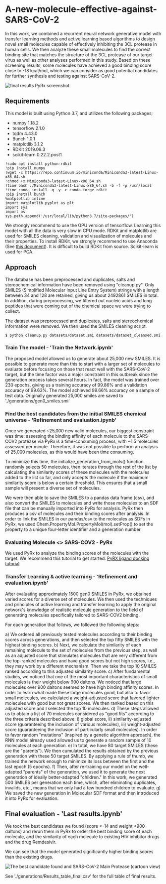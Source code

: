 # A-new-molecule-effective-against-SARS-CoV-2

In this work, we combined a recurrent neural network generative model with transfer learning methods and active learning based algorithms to design novel small molecules capable of effectively inhibiting the 3CL protease in human cells. We then analyze these small molecules to find the correct binding site that matches the structure of the 3CL protease of our target virus as well as other analyses performed in this study. Based on these screening results, some molecules have achieved a good binding score close to -18 kcal/mol, which we can consider as good potential candidates for further synthesis and testing against SARS-CoV-2.

![final results PyRx screenshot](https://github.com/yassinerabhi/A-new-molecule-effective-against-SARS-CoV-2/blob/main/Flowchart%20of%20the%20strategy%20to%20identify%20candidate%20SARS-CoV-2%20drugs.JPG "Flowchart of the strategy to identify candidate SARS-CoV-2 drugs")

## Requirements

This model is built using Python 3.7, and utilizes the following packages;

* numpy 1.18.2
* tensorflow 2.1.0
* tqdm 4.43.0
* Bunch 1.0.1
* matplotlib 3.1.2
* RDKit 2019.09.3
* scikit-learn 0.22.2.post1

```console
!sudo apt install python-rdkit
!pip install numpy
!wget -c https://repo.continuum.io/miniconda/Miniconda3-latest-Linux-x86_64.sh
!chmod +x Miniconda3-latest-Linux-x86_64.sh
!time bash ./Miniconda3-latest-Linux-x86_64.sh -b -f -p /usr/local
!time conda install -q -y -c conda-forge rdkit
!pip install bunch
%matplotlib inline
import matplotlib.pyplot as plt
import sys
import os
sys.path.append('/usr/local/lib/python3.7/site-packages/')
```

We strongly recommend to use the GPU version of tensorflow. Learning this model with all the data is very slow in CPU mode.
RDKit and matplotlib are used for SMILES cleaning, validation and visualization of molecules and their properties. To install RDKit, we strongly recommend to use Anaconda (See [this document](https://www.rdkit.org/docs/Install.html)). It is difficult to build RDKit from source.
Scikit-learn is used for PCA.

## Approach

The database has been preprocessed and duplicates, salts and stereochemical information have been removed using "cleanup.py". Only SMILES (Simplified Molecular Input Line Entry System) strings with a length between 34 and 128 are retained, giving us about 2492861 SMILES in total. In addition, during preprocessing, we filtered out nucleic acids and long peptides that were coming out of the chemical space we were trying to collect.

The dataset was preprocessed and duplicates, salts and stereochemical information were removed. We then used the SMILES cleaning script.
```console
$ python cleanup.py datasets/dataset.smi datasets/dataset_cleansed.smi
```

### Train The model - 'Train the Network.ipynb'

The proposed model allowed us to generate about 25,000 new SMILES. It is possible to generate more than this to start with a larger set of molecules to evaluate before focusing on those that react well with the SARS-CoV-2 target, but the time factor was a major constraint in this outbreak since the generation process takes several hours.
In fact, the model was trained over 230 epochs, giving us a training accuracy of 99.86% and a validation accuracy of 99.63%. The model achieved 99.66% accuracy on a sample of test data.
Originally generated 25,000 smiles are saved to './generations/gen0_smiles.smi'


### Find the best candidates from the initial SMILES chemical universe - 'Refinement and evaluation.ipynb'

Once we generated ~25,000 new valid molecules, our biggest constraint was time: assessing the binding affinity of each molecule to the SARS-COV2 protease via PyRx is a time-consuming process, with ~1.5 molecules assessed per minute. Therefore, it was not possible to perform an analysis of 25,000 molecules, as this would have been time consuming.

To minimize this time, the initialize_generation_from_mols() function randomly selects 50 molecules, then iterates through the rest of the list by calculating the similarity scores of these molecules with the molecules added to the list so far, and only accepts the molecule if the maximum similarity score is below a certain threshold. This ensures that a small sample will present a diverse set of molecules.

We were then able to save the SMILES to a pandas data frame (csv), and also convert the SMILES to molecules and write those molecules to an SDF file that can be manually imported into PyRx for analysis. PyRx then produces a csv of molecules and their binding scores after analysis. In order to link the SMILES in our pandas/csv to the molecules as SDFs in PyRx, we used Chem.PropertyMol.PropertyMol(mol).setProp() to set the property to a unique four-letter identifier and a generation number.

### Evaluating Molecule <> SARS-COV2 - PyRx

We used PyRx to analyze the binding scores of the molecules with the target. We recommend this tutorial to get started:
[PyRX ligand docking tutorial](https://www.youtube.com/watch?v=2t12UlI6vuw)

### Transfer Learning & active learning - 'Refinement and evaluation.ipynb'

After evaluating approximately 1500 gen0 SMILES in PyRx, we obtained varied scores for a diverse set of molecules. We then used the techniques and principles of active learning and transfer learning to apply the original network's knowledge of realistic molecule generation to the field of generating molecules specifically tailored to SARS-COV2 binding.

For each generation that follows, we followed the following steps:

a)	We ordered all previously tested molecules according to their binding scores across generations, and then selected the top fifty SMILES with the highest binding scores.
b)	Next, we calculate the similarity of each remaining molecule to the set of molecules from the previous step, as well as an adjusted score that stimulates molecules that are very different from the top-ranked molecules and have good scores but not high scores, i.e., they may work by a different mechanism. Then we take the top 10 SMILES ranked according to this adjusted similarity score.
c)	After fundamental studies, we noticed that one of the most important characteristics of small molecules is their weight below 900 daltons. We noticed that large molecules over 900 daltons seemed to have high binding affinity scores. In order to learn what made these large molecules good, but also to favor small molecules, we calculated a weight-adjusted score that favored lighter molecules with good but not great scores. We then ranked based on this adjusted score and I selected the top 10 molecules.
d)	These steps allowed us to obtain a list of 70 molecules considered as "good fits" according to the three criteria described above: i) global score, ii) similarity-adjusted score (guaranteeing the inclusion of various molecules), iii) weight-adjusted score (guaranteeing the inclusion of particularly small molecules).  In order to favor random "mutations" (inspired by a genetic algorithm approach), the RNN model already used allowed us to generate a random sample of 10 molecules at each generation.
e)	In total, we have 80 target SMILES (these are the "parents"). We then cumulated the results obtained by the previous generation with these 50 target SMILES. By applying a rule of thumb, we trained the network enough to minimize its loss between the first and the last epoch (5 epochs).
f)	Then, after re-training our model on the well-adapted "parents" of the generation, we used it to generate the next generation of ideally better-adapted "children." In this work, we generated 500 SMILES per generation each time, which, after eliminating duplicates, invalids, etc., means that we only had a few hundred children to evaluate.
g)	We saved the new generation in Molecular SDF format and then introduced it into PyRx for evaluation.

## Final evaluation - 'Last results.ipynb'

We took the best candidates we found (score <-14 and weight <900 daltons) and rerun them in PyRx to order the best binding score of each molecule, and the similarity of each molecule to existing HIV inhibitor drugs and the drug Remdesivir.

We can see that the model generated significantly higher binding scores than the existing drugs.

![The best candidate found and SARS-CoV-2 Main Protease (cartoon view)](https://github.com/yassinerabhi/A-new-molecule-effective-against-SARS-CoV-2/blob/main/The%20best%20candidate%20found%20and%20SARS-CoV-2%20Main%20Protease%20(cartoon%20view).png "The best candidate found and SARS-CoV-2 Main Protease (cartoon view)")

See './generations/Results_table_final.csv' for the full table of final results.
